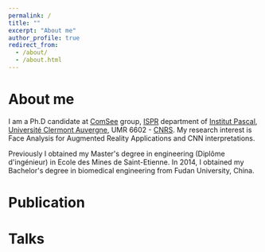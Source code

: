 ```yaml
---
permalink: /
title: ""
excerpt: "About me"
author_profile: true
redirect_from: 
  - /about/
  - /about.html
---
```


About me
========
I am a Ph.D candidate at [ComSee](https://comsee.ispr-ip.fr/) group, [ISPR](https://ispr-ip.fr/) department of [Institut Pascal](http://www.institutpascal.uca.fr/index.php/fr/), [Université Clermont Auvergne](https://www.uca.fr/), UMR 6602 - [CNRS](https://www.cnrs.fr/).  My research interest is Face Analysis for Augmented Reality Applications and CNN interpretations. 

Previously I obtained my Master's degree in engineering (Diplôme d'ingénieur) in Ecole des Mines de Saint-Etienne. In 2014, I obtained my Bachelor's degree in biomedical engineering from Fudan University, China.   


Publication  
========

    

Talks
========
